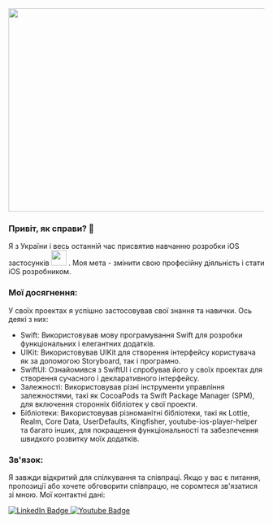 <div align="center">
  <img src="https://camo.githubusercontent.com/cae12fddd9d6982901d82580bdf321d81fb299141098ca1c2d4891870827bf17/68747470733a2f2f6d69726f2e6d656469756d2e636f6d2f6d61782f313336302f302a37513379765349765f7430696f4a2d5a2e676966" width="600" height="400"/>
</div>

### Привіт, як справи? 👋
Я з України і весь останній час присвятив навчанню розробки iOS застосунків <img src="https://media.giphy.com/media/WUlplcMpOCEmTGBtBW/giphy.gif" width="30"> . Моя мета - змінити свою професійну діяльність і стати iOS розробником.

### Мої досягнення:
У своїх проектах я успішно застосовував свої знання та навички. Ось деякі з них:
+ Swift: Використовував мову програмування Swift для розробки функціональних і елегантних додатків.
+ UIKit: Використовував UIKit для створення інтерфейсу користувача як за допомогою Storyboard, так і програмно.
+ SwiftUI: Ознайомився з SwiftUI і спробував його у своїх проектах для створення сучасного і декларативного інтерфейсу.
+ Залежності: Використовував різні інструменти управління залежностями, такі як CocoaPods та Swift Package Manager (SPM), для включення сторонніх бібліотек у свої проекти.
+ Бібліотеки: Використовував різноманітні бібліотеки, такі як Lottie, Realm, Core Data, UserDefaults, Kingfisher, youtube-ios-player-helper та багато інших, для покращення функціональності та забезпечення швидкого розвитку моїх додатків.

### Зв'язок:
Я завжди відкритий для спілкування та співпраці. Якщо у вас є питання, пропозиції або хочете обговорити співпрацю, не соромтеся зв'язатися зі мною. Мої контактні дані:
<div id="badges">
  <a href="https://www.linkedin.com/in/itsmeins/">
    <img src="https://img.shields.io/badge/LinkedIn-blue?style=for-the-badge&logo=linkedin&logoColor=white" alt="LinkedIn Badge"/>
  </a>
  <a href="https://t.me/ItsMeIns">
    <img src="https://img.shields.io/badge/Telegram-blue?style=for-the-badge&logo=telegrame&logoColor=white" alt="Youtube Badge"/>
  </a>
</div>
